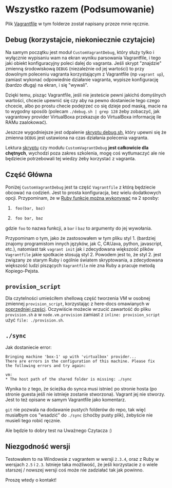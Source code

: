 # Wszystko razem (Podsumowanie)

Plik [Vagrantfile](./Vagrantfile) w tym folderze został napisany przeze mnie ręcznie.

## Debug (korzystajcie, niekoniecznie czytajcie)

Na samym początku jest moduł `CustomVagrantDebug`, który służy tylko i wyłącznie wypisaniu wam na ekran wyniku parsowania Vagrantfile, i tego jaki obiekt konfiguracyjny poleci dalej do vagranta. Jeśli skrypt "znajdzie" zmienną środowiskową `DEBUG` (niezależnie od jej wartości) to przy dowolnym poleceniu vagranta korzystającym z Vagrantfile (np `vagrant up`), zamiast wykonać odpowiednie działanie vagranta, wypisze konfigurację (bardzo długą) na ekran, i się "wywali".

Dzięki temu, pisząc Vagrantfile, jeśli nie jesteście pewni jakichś domyślnych wartości, chcecie upewnić się czy aby na pewno dostaniecie tego czego chcecie, albo po prostu checie podejrzeć co się dzieje pod maską, macie na to wygodny sposób (polecam `./debug.sh | grep 128` żeby zobaczyć, jak vagrantowy provider VirtualBoxa przekazuje do VirtualBoxa informację ile RAMu zaalokować).

Jeszcze wygodniejsze jest odpalenie [skryptu debug.sh](./debug.sh), który upewni się że zmienna `DEBUG` jest ustawiona na czas działania polecenia vagranta.

Lektura [skryptu](./debug.sh) czy modułu `CustomVagrantDebug` **jest całkowicie dla chętnych**, wychodzi poza zakres szkolenia, mogę coś wytłumaczyć ale nie będziecie potrzebowali tej wiedzy żeby korzystać z vagranta.

## Część Główna

Poniżej `CustomVagrantDebug` jest ta część `Vagrantfile` z którą będziecie obcować na codzień. Jest to prosta konfiguracja, bez wielu dodatkowych opcji.
Przypominam, że w [Ruby funkcje można wykonywać](../03_ruby/02_funkcje.rb) na 2 sposby:
1. ```ruby
    foo(bar, baz)
    ```
1. ```ruby
    foo bar, baz
    ```
gdzie `foo` to nazwa funkcji, a `bar` i `baz` to argumenty do jej wywołania.

Przypominam o tym, jako że zastosowałem w tym pliku styl 1. (bardziej znajomy programistom innych języków, jak C, C#/Java, python, javascript, etc.), natomiast tak `vagrant init` jak i zdecydowana większość plików `Vagrantfile` jakie spotkacie stosują styl 2. Powodem jest to, że styl 2. jest związany ze starym Ruby i ogólnie światem skryptowania, a zdecydowana większość ludzi piszących `Vagrantfile` nie zna Ruby a pracuje metodą Kopiego-Pejsta.

## `provision_script`
Dla czytelności umieściłem shellową część tworzenia VM w osobnej zmiennej `provision_script`, korzystając z here-docs omawianych w [poprzedniej części](../03_ruby/01_zmienne.rb). Oczywiście możecie wrzucić zawartość do pliku `provision.sh` a w `node.vm.provision` zamiast z `inline: provision_script` użyć `file: ./provision.sh`.

## `./sync`

Jak dostaniecie error:
```
Bringing machine 'box-1' up with 'virtualbox' provider...
There are errors in the configuration of this machine. Please fix
the following errors and try again:

vm:
* The host path of the shared folder is missing: ./sync
```

Wynika to z tego, że ścieżka do synca musi istnieć po stronie hosta (po stronie guesta jeśli nie istnieje zostanie stworzona). Vagrant jej nie stworzy. Jest to też opisane w samym Vagrantfile jako komentarz.

`git` nie pozwala na dodawanie pustych folderów do repo, tak więć musiałbym cos "wsadzić" do `./sync` (choćby pusty plik), żebyście nie musieli tego robić ręcznie.

Ale będzie to dobry test na Uważnego Czytacza :)

## Niezgodność wersji

Testowałem to na Windowsie z vagrantem w wersji `2.3.4`, oraz z Ruby w wersjach `2.5` i `2.3`. Istnieje taka możliwość, że jeśli korzystacie z o wiele starszej / nowszej wersji coś może nie zadziałać tak jak powinno.

Proszę wtedy o kontakt!